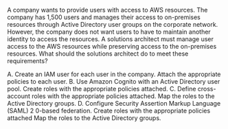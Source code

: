A company wants to provide users with access to AWS resources. The company has 1,500 users and manages their access to on-premises resources through Active Directory user groups on the corporate network. However, the company does not want users to have to maintain another identity to access the resources. A solutions architect must manage user access to the AWS resources while preserving access to the on-premises resources. What should the solutions architect do to meet these requirements? 

A. Create an IAM user for each user in the company. Attach the appropriate policies to each user. 
B. Use Amazon Cognito with an Active Directory user pool. Create roles with the appropriate policies attached. 
C. Define cross-account roles with the appropriate policies attached. Map the roles to the Active Directory groups. 
D. Configure Security Assertion Markup Language (SAML) 2 0-based federation. Create roles with the appropriate policies attached Map the roles to the Active Directory groups.